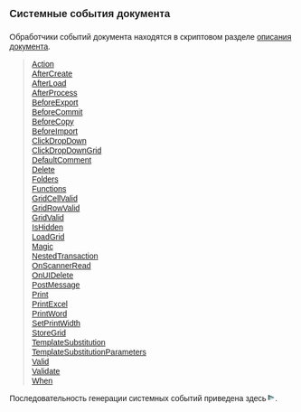 ﻿<html>
<head>
<title>Системные события документа</title>
<style type="text/css">
.auto-style1 {
	font-family: Arial;
	color: #0000FF;
	text-decoration: underline;
}
.auto-style2 {
	color: #0000FF;
	text-decoration: underline;
}
</style>
</head>

<body>

<p><font face="Arial"><strong><font size="4">Системные события 
документа</font></strong><br>
</font><strong><font size="4" face="Arial">
<br>
</font></strong><font face="Arial">Обработчики событий документа 
находятся в скриптовом разделе 
<a
href="../Defs/doc.html">описания документа</a>.</font></p>
<blockquote>
	<p><font face="Arial"><a href="Action.html">Action</a><br>
	<a href="AfterCreate.html">AfterCreate</a><br class="auto-style2">
    <a href="AfterLoad.html">AfterLoad</a><br class="auto-style2">
	<a href="AfterProcess.html">AfterProcess</a><br class="auto-style2">
	<a href="BeforeExport.html">BeforeExport</a> <br class="auto-style2">
	<a href="BeforeCommit.html">BeforeCommit</a></font><br class="auto-style1">
	<span class="auto-style2"><font face="Arial"><a href="BeforeCopy.html">
	BeforeCopy</a></font></span><br>
	<font face="Arial"><a href="BeforeImport.html">BeforeImport</a><br>
	<a href="ClickDropDown.html">ClickDropDown</a><br>
	<a href="ClickDropDownGrid.html">ClickDropDownGrid</a><br>
	<a href="DefaultComment.html">DefaultComment</a><br>
	<a href="Delete.html">Delete</a><br>
	<a href="Folders.html">Folders</a><br>
	<a href="FunctionsDoc.html">Functions</a></font><br>
	<font face="Arial"><a href="GridCellValid.html">GridCellValid</a></font><br>
	<font face="Arial"><a href="GridRowValid.html">GridRowValid</a><br>
	<a href="GridValid.html">GridValid</a></font><br>
	<font face="Arial"><a href="IsHidden.html">IsHidden</a><br>
	<a href="LoadGrid.html">LoadGrid</a></font><br>
	<font face="Arial"><a href="Magic.html">Magic</a><br>
	<a href="NestedTransaction.html">NestedTransaction</a><br />
    <a href="OnScannerRead.html">OnScannerRead</a><br />
    <a href="OnUIDelete.html">OnUIDelete</a><br>
	<a href="PostMessage.html">PostMessage</a><br>
	<a href="Print.html">Print</a></font><br>
	<font face="Arial"><a href="PrintExcel.html">PrintExcel</a></font><br>
	<font face="Arial"><a href="PrintWord.html">PrintWord</a><br>
	<a href="SetPrintWidth.html">SetPrintWidth</a><br>
	<a href="StoreGrid.html">StoreGrid</a><br><a href="TemplateSubstitution.html">
	TemplateSubstitution</a><br><a href="TemplateSubstitutionParameters.html">
	TemplateSubstitutionParameters</a><br>
	<a href="Valid.html">Valid</a><br>
	<a href="Validate.html">Validate</a><br>
	<a href="When.html">When</a></font></p>
</blockquote>
<p><font face="Arial">Последовательность генерации системных событий 
приведена здесь <a
href="Events_Sequence.html"><img src="../../../IMAGES/More.gif" width="12" height="12"
alt="More.gif (304 bytes)" border="0"></a>. </font></p>
</body>
</html>
